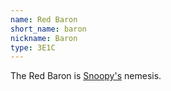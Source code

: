 ```yaml
---
name: Red Baron
short_name: baron
nickname: Baron
type: 3E1C
---
```

The Red Baron is <a href="snoopy">Snoopy's</a> nemesis.
